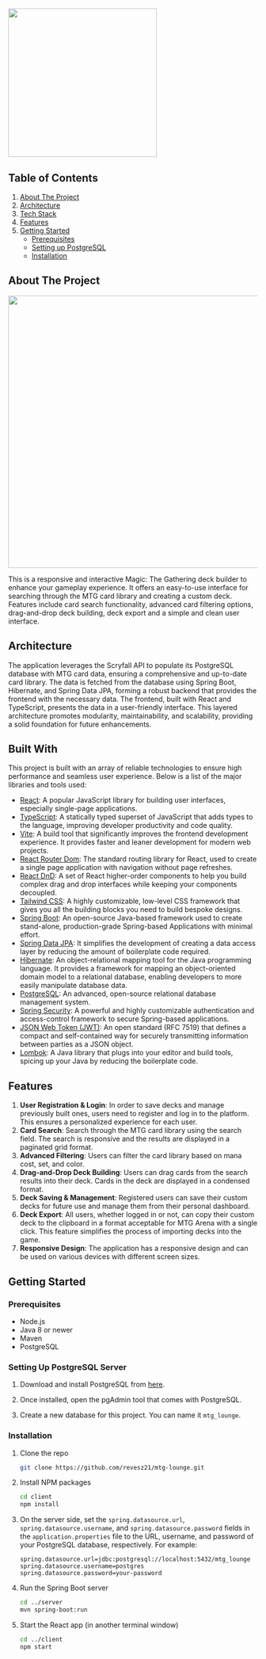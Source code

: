 # <img src="https://github.com/revesz21/mtg-lounge/assets/106816098/f7456ef0-33c9-4bc0-9663-1c620659245a" width="300">

## Table of Contents


1. [About The Project](#about-the-project)
2. [Architecture](#architecture)
3. [Tech Stack](#built-with)
4. [Features](#features)
5. [Getting Started](#getting-started)
    - [Prerequisites](#prerequisites)
    - [Setting up PostgreSQL](#setting-up-postgresql-server)
    - [Installation](#installation)


## About The Project

<img src="https://github.com/revesz21/mtg-lounge/assets/106816098/d5049f1c-032d-444c-b9a7-255dace68c09" width="550">

This is a responsive and interactive Magic: The Gathering deck builder to enhance your gameplay experience. It offers an easy-to-use interface for searching through the MTG card library and creating a custom deck. Features include card search functionality, advanced card filtering options, drag-and-drop deck building, deck export and a simple and clean user interface.

## Architecture

The application leverages the Scryfall API to populate its PostgreSQL database with MTG card data, ensuring a comprehensive and up-to-date card library. The data is fetched from the database using Spring Boot, Hibernate, and Spring Data JPA, forming a robust backend that provides the frontend with the necessary data. The frontend, built with React and TypeScript, presents the data in a user-friendly interface. This layered architecture promotes modularity, maintainability, and scalability, providing a solid foundation for future enhancements.

## Built With

This project is built with an array of reliable technologies to ensure high performance and seamless user experience. Below is a list of the major libraries and tools used:

- [React](https://reactjs.org/): A popular JavaScript library for building user interfaces, especially single-page applications.
- [TypeScript](https://www.typescriptlang.org/): A statically typed superset of JavaScript that adds types to the language, improving developer productivity and code quality.
- [Vite](https://vitejs.dev/): A build tool that significantly improves the frontend development experience. It provides faster and leaner development for modern web projects.
- [React Router Dom](https://reactrouter.com/): The standard routing library for React, used to create a single page application with navigation without page refreshes.
- [React DnD](https://react-dnd.github.io/react-dnd/about): A set of React higher-order components to help you build complex drag and drop interfaces while keeping your components decoupled.
- [Tailwind CSS](https://tailwindcss.com/): A highly customizable, low-level CSS framework that gives you all the building blocks you need to build bespoke designs.
- [Spring Boot](https://spring.io/projects/spring-boot): An open-source Java-based framework used to create stand-alone, production-grade Spring-based Applications with minimal effort.
- [Spring Data JPA](https://spring.io/projects/spring-data-jpa): It simplifies the development of creating a data access layer by reducing the amount of boilerplate code required.
- [Hibernate](https://hibernate.org/): An object-relational mapping tool for the Java programming language. It provides a framework for mapping an object-oriented domain model to a relational database, enabling developers to more easily manipulate database data.
- [PostgreSQL](https://www.postgresql.org/): An advanced, open-source relational database management system.
- [Spring Security](https://spring.io/projects/spring-security): A powerful and highly customizable authentication and access-control framework to secure Spring-based applications.
- [JSON Web Token (JWT)](https://jwt.io/): An open standard (RFC 7519) that defines a compact and self-contained way for securely transmitting information between parties as a JSON object.
- [Lombok](https://projectlombok.org/): A Java library that plugs into your editor and build tools, spicing up your Java by reducing the boilerplate code.


## Features

1. **User Registration & Login**: In order to save decks and manage previously built ones, users need to register and log in to the platform. This ensures a personalized experience for each user.
2. **Card Search**: Search through the MTG card library using the search field. The search is responsive and the results are displayed in a paginated grid format.
3. **Advanced Filtering**: Users can filter the card library based on mana cost, set, and color.
4. **Drag-and-Drop Deck Building**: Users can drag cards from the search results into their deck. Cards in the deck are displayed in a condensed format.
5. **Deck Saving & Management**: Registered users can save their custom decks for future use and manage them from their personal dashboard.
6. **Deck Export**: All users, whether logged in or not, can copy their custom deck to the clipboard in a format acceptable for MTG Arena with a single click. This feature simplifies the process of importing decks into the game.
7. **Responsive Design**: The application has a responsive design and can be used on various devices with different screen sizes.

## Getting Started

### Prerequisites

- Node.js
- Java 8 or newer
- Maven
- PostgreSQL

### Setting Up PostgreSQL Server

1. Download and install PostgreSQL from [here](https://www.postgresql.org/download/).

2. Once installed, open the pgAdmin tool that comes with PostgreSQL.

3. Create a new database for this project. You can name it `mtg_lounge`.

### Installation

1. Clone the repo

    ```sh
    git clone https://github.com/revesz21/mtg-lounge.git
    ```
    
2. Install NPM packages

    ```bash
    cd client
    npm install
    ```

3. On the server side, set the `spring.datasource.url`, `spring.datasource.username`, and `spring.datasource.password` fields in the `application.properties` file to the URL, username, and password of your PostgreSQL database, respectively. For example:
    ```properties
    spring.datasource.url=jdbc:postgresql://localhost:5432/mtg_lounge
    spring.datasource.username=postgres
    spring.datasource.password=your-password
    ```
    
4. Run the Spring Boot server

    ```bash
    cd ../server
    mvn spring-boot:run
    ```
    
5. Start the React app (in another terminal window)
    ```bash
    cd ../client
    npm start
    ```
    

